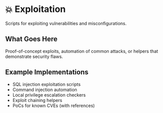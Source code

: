 # 💥 Exploitation

Scripts for exploiting vulnerabilities and misconfigurations.

## What Goes Here
Proof-of-concept exploits, automation of common attacks, or helpers that demonstrate security flaws.

## Example Implementations
- SQL injection exploitation scripts
- Command injection automation
- Local privilege escalation checkers
- Exploit chaining helpers
- PoCs for known CVEs (with references)

